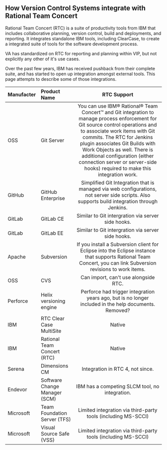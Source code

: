 ## How Version Control Systems integrate with Rational Team Concert

Rational Team Concert (RTC) is a suite of productivity tools from IBM that includes collaborative planning, version control, build and deployments, and reporting. It integrates standalone IBM tools, including ClearCase, to create a integrated suite of tools for the software development process.

VA has standardized on RTC for reporting and planning within VIP, but not explicitly any other of it's use cases.

Over the past few years, IBM has received pushback from their complete suite, and has started to open up integration amongst external tools. This page attempts to describe some of those integrations.


| Manufacter | Product Name | RTC Support | 
|:------- |:------- |:------:|
| OSS | Git Server | You can use IBM® Rational® Team Concert™ and Git integration to manage process enforcement for Git source control operations and to associate work items with Git commits. The RTC for Jenkins plugin associates Git Builds with Work Objects as well. There is additional configuration (either connection server or server-side hooks) required to make this integration work. |
| GitHub | GitHub Enterprise | Simplified Git Integration that is managed via web configurations, not server side scripts. Also supports build integration through Jenkins. |
| GitLab | GitLab CE | Similar to Git intergration via server side hooks. |
| GitLab | GitLab EE | Similar to Git intergration via server side hooks. |
| Apache | Subversion | If you install a Subversion client for Eclipse into the Eclipse instance that supports Rational Team Concert, you can link Subversion revisions to work items. |
| OSS | CVS | Can import, can't use alongside RTC. |
| Perforce | Helix versioning engine | Perforce had trigger integration years ago, but is no longer included in the help documents. Removed?  |
| IBM | RTC Clear Case MultiSite | Native |
| IBM | Rational Team Concert (RTC) | Native |
| Serena | Dimensions CM | Integration in RTC 4, not since. |
| Endevor | Software Change Manager (SCM) | IBM has a competing SLCM tool, no integration. |
| Microsoft | Team Foundation Server (TFS) | Limited integration via third-party tools (including MS-SCCI) |
| Microsoft | Visual Source Safe (VSS) | Limited integration via third-party tools (including MS-SCCI) |

